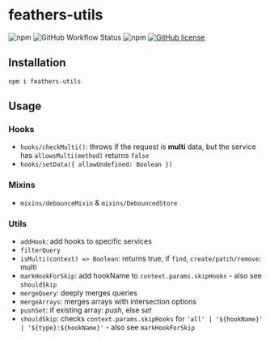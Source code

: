 # feathers-utils

![npm](https://img.shields.io/npm/v/feathers-utils)
![GitHub Workflow Status](https://img.shields.io/github/workflow/status/fratzinger/feathers-utils/Node.js%20CI)
![npm](https://img.shields.io/npm/dm/feathers-utils)
[![GitHub license](https://img.shields.io/github/license/fratzinger/feathers-utils)](https://github.com/fratzinger/feathers-utils/blob/main/LICENSE.md)


## Installation

```shell
npm i feathers-utils
```

## Usage

### Hooks

- `hooks/checkMulti()`: throws if the request is **multi** data, but the service has `allowsMulti(method)` returns `false`
- `hooks/setData({ allowUndefined: Boolean })`

### Mixins

- `mixins/debounceMixin` & `mixins/DebouncedStore`

### Utils

- `addHook`: add hooks to specific services
- `filterQuery`
- `isMulti(context) => Boolean`: returns true, if `find`, `create/patch/remove`: multi
- `markHookForSkip`: add hookName to `context.params.skipHooks` - also see `shouldSkip`
- `mergeQuery`: deeply merges queries
- `mergeArrays`: merges arrays with intersection options
- `pushSet`: if existing array: *push*, else *set*
- `shouldSkip`: checks `context.params.skipHooks` for `'all' | '${hookName}' | '${type}:${hookName}'` - also see `markHookForSkip`